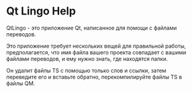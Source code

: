 # Qt Lingo Help

QtLingo - это приложение Qt, написанное для помощи с файлами переводов.

Это приложение требует нескольких вещей для правильной работы,
предполагается, что имя файла вашего проекта совпадает с вашими файлами переводов,
и ему нужно знать, где находятся папки.

Он удалит файлы TS с помощью только слов и ссылки,
затем переведите его и вставьте обратно, перекомпилируйте файлы TS в файлы QM.
